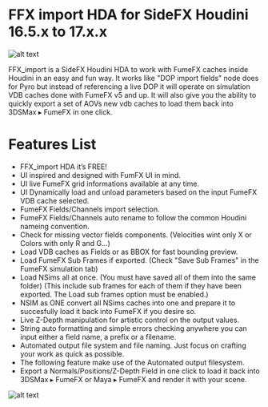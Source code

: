 # FFX import HDA for SideFX Houdini 16.5.x to 17.x.x
![alt text](https://github.com/alexnardini/FFX_import/blob/master/imgs/ffx_import_WELCOME.jpg)


FFX_import is a SideFX Houdini HDA to work with FumeFX caches inside Houdini in an easy and fun way. It works like "DOP import fields" node does for Pyro but instead of referencing a live DOP it will operate on simulation VDB caches done with FumeFX v5 and up. It will also give you the ability to quickly export a set of AOVs new vdb caches to load them back into 3DSMax ▸ FumeFX in one click.


# Features List

- FFX_import HDA it’s FREE!
- UI inspired and designed with FumFX UI in mind.
- UI live FumeFX grid informations available at any time.
- UI Dynamically load and unload parameters based on the input FumeFX VDB cache selected.
- FumeFX Fields/Channels import selection.
- FumeFX Fields/Channels auto rename to follow the common Houdini nameing convention.
- Check for missing vector fields components. (Velocities wint only X or Colors with only R and G…)
- Load VDB caches as Fields or as BBOX for fast bounding preview.
- Load FumeFX Sub Frames if exported. (Check "Save Sub Frames" in the FumeFX simulation tab)
- Load NSims all at once. (You must have saved all of them into the same folder) (This include sub frames for each of them if they     have been exported. The Load sub frames option must be enabled.)
- NSIM as ONE convert all NSims caches into one and prepare it to succesfully load it back into FumeFX if you desire so.
- Live Z-Depth manipulation for artistic control on the output values.
- String auto formatting and simple errors checking anywhere you can input either a field name, a prefix or a filename.
- Automated output file system and file naming. Just focus on crafting your work as quick as possible.
- The following feature make use of the Automated output filesystem.
- Export a Normals/Positions/Z-Depth Field in one click to load it back into 3DSMax ▸ FumeFX or Maya ▸ FumeFX and render it with your scene.

![alt text](https://github.com/alexnardini/FFX_import/blob/master/imgs/ffx.jpg)
